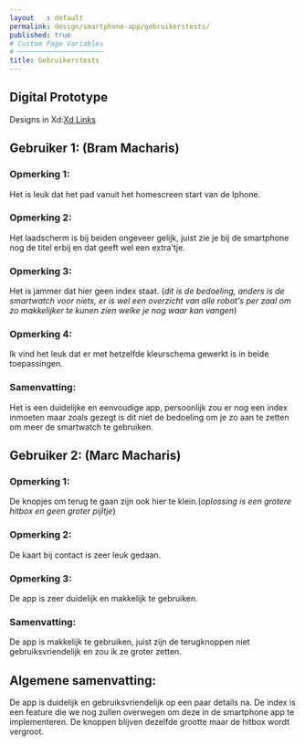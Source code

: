 ```yaml
---
layout   : default
permalink: design/smartphone-app/gebruikerstests/
published: true
# Custom Page Variables
# ─────────────────────
title: Gebruikerstests
---
```


Digital Prototype
-----------------
Designs in Xd:<a href="https://xd.adobe.com/view/99b0b3ae-c2d4-4ef9-55ad-3246e368cbe8-ef81/" target="blanck" >Xd Links</a>

## Gebruiker 1: (Bram Macharis)
### Opmerking 1:
Het is leuk dat het pad vanuit het homescreen start van de Iphone.
### Opmerking 2:
Het laadscherm is bij beiden ongeveer gelijk, juist zie je bij de smartphone nog de titel erbij en dat geeft wel een extra'tje.
### Opmerking 3:
Het is jammer dat hier geen index staat. (*dit is de bedoeling, anders is de smartwatch voor niets, er is wel een overzicht van alle robot's per zaal om zo makkelijker te kunen zien welke je nog waar kan vangen*)
### Opmerking 4:
Ik vind het leuk dat er met hetzelfde kleurschema gewerkt is in beide toepassingen.

### Samenvatting:
Het is een duidelijke en eenvoudige app, persoonlijk zou er nog een index inmoeten maar zoals gezegt is dit niet de bedoeling om je zo aan te zetten om meer de smartwatch te gebruiken.

## Gebruiker 2: (Marc Macharis)
### Opmerking 1:
De knopjes om terug te gaan zijn ook hier te klein.(*oplossing is een grotere hitbox en geen groter pijltje*)
### Opmerking 2:
De kaart bij contact is zeer leuk gedaan.
### Opmerking 3:
De app is zeer duidelijk en makkelijk te gebruiken.
### Samenvatting:
De app is makkelijk te gebruiken, juist zijn de terugknoppen niet gebruiksvriendelijk en zou ik ze groter zetten. 

## Algemene samenvatting:
De app is duidelijk en gebruiksvriendelijk op een paar details na. De index is een feature die we nog zullen overwegen om deze in de smartphone app te implementeren. De knoppen blijven dezelfde grootte maar de hitbox wordt vergroot.

